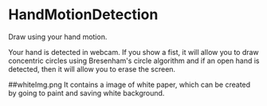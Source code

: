 # HandMotionDetection
Draw using your hand motion.

Your hand is detected in webcam. If you show a fist, it will allow you to draw concentric circles using Bresenham's circle algorithm and if an open hand is detected, then it will allow you to erase the screen.

##whiteImg.png
It contains a image of white paper, which can be created by going to paint and saving white background.
